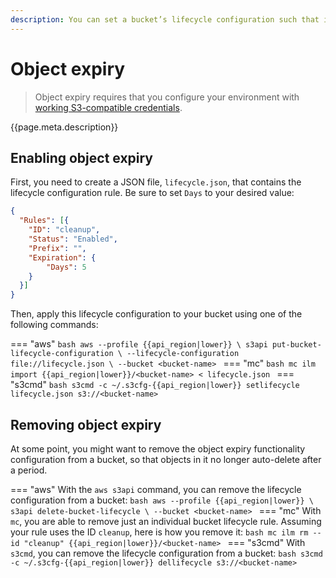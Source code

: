 ```yaml
---
description: You can set a bucket’s lifecycle configuration such that it automatically deletes objects after a certain number of days.
---
```

# Object expiry

> Object expiry requires that you configure your environment with [working S3-compatible credentials](credentials.md).

{{page.meta.description}}

## Enabling object expiry

First, you need to create a JSON file, `lifecycle.json`, that contains the lifecycle configuration rule.
Be sure to set `Days` to your desired value:

```json
{
  "Rules": [{
    "ID": "cleanup",
    "Status": "Enabled",
    "Prefix": "",
    "Expiration": {
        "Days": 5
    }
  }]
}
```

Then, apply this lifecycle configuration to your bucket using one of the following commands:

=== "aws"
    ```bash
    aws --profile {{api_region|lower}} \
      s3api put-bucket-lifecycle-configuration \
      --lifecycle-configuration file://lifecycle.json \
      --bucket <bucket-name>
    ```
=== "mc"
    ```bash
    mc ilm import {{api_region|lower}}/<bucket-name> < lifecycle.json
    ```
=== "s3cmd"
    ```bash
    s3cmd -c ~/.s3cfg-{{api_region|lower}} setlifecycle lifecycle.json s3://<bucket-name>
    ```

## Removing object expiry

At some point, you might want to remove the object expiry functionality configuration from a bucket, so that objects in it no longer auto-delete after a period.

=== "aws"
    With the `aws s3api` command, you can remove the lifecycle configuration from a bucket:
    ```bash
    aws --profile {{api_region|lower}} \
      s3api delete-bucket-lifecycle \
      --bucket <bucket-name>
    ```
=== "mc"
    With `mc`, you are able to remove just an individual bucket lifecycle rule.
    Assuming your rule uses the ID `cleanup`, here is how you remove it:
    ```bash
    mc ilm rm --id "cleanup" {{api_region|lower}}/<bucket-name>
    ```
=== "s3cmd"
    With `s3cmd`, you can remove the lifecycle configuration from a bucket:
    ```bash
    s3cmd -c ~/.s3cfg-{{api_region|lower}} dellifecycle s3://<bucket-name>
    ```
